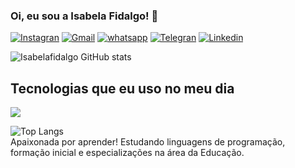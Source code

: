 ### Oi, eu sou a Isabela Fidalgo! 💙

[![Instagran](https://img.shields.io/badge/Instagram-E4405F?style=for-the-badge&logo=instagram&logoColor=white)](https://www.instagram.com/isa_belafidalgo?igsh=MWR0N2U0cWMzd2Zmbw==)
[![Gmail](https://img.shields.io/badge/Gmail-D14836?style=for-the-badge&logo=gmail&logoColor=white)](isabelafidalgo9@gmail.com)
[![whatsapp](https://img.shields.io/badge/WhatsApp-25D366?style=for-the-badge&logo=whatsapp&logoColor=white)](https://wa.me/qr/T4LNRKJMZFUAI1)
[![Telegran](https://img.shields.io/badge/Telegram-2CA5E0?style=for-the-badge&logo=telegram&logoColor=white)](https://t.me/+5511981039951)
[![Linkedin](https://img.shields.io/badge/LinkedIn-0077B5?style=for-the-badge&logo=linkedin&logoColor=white)]()


![Isabelafidalgo GitHub stats](https://github-readme-stats.vercel.app/api?username=Isabelafidalgo&show_icons=true&theme=cobalt)

## Tecnologias que eu uso no meu dia

<div>
<img aling="center alt="HTML5 src="https://img.shields.io/badge/HTML-239120?style=for-the-badge&logo=html5&logoColor=black"/>
</div>

![Top Langs](https://github-readme-stats.vercel.app/api/top-langs/?username=Isabelafidalgo&hide_progress=true)
<br/>
Apaixonada por aprender! Estudando linguagens de programação, formação inicial e especializações na área da Educação.
